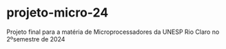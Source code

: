 # projeto-micro-24
Projeto final para a matéria de Microprocessadores da UNESP Rio Claro no 2ºsemestre de 2024
